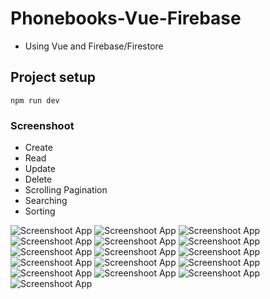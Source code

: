# Phonebooks-Vue-Firebase
- Using Vue and Firebase/Firestore

## Project setup
```
npm run dev
```


### Screenshoot
- Create
- Read
- Update
- Delete
- Scrolling Pagination
- Searching
- Sorting

<img src="https://github.com/gilangprasetya/Phonebooks-Vue-Firebase/assets/17922551/880c1116-9dfe-4a04-890d-c661ac50a547" alt="Screenshoot App">

<img src="https://github.com/gilangprasetya/Phonebooks-Vue-Firebase/assets/17922551/d7b689f3-e335-4d91-9070-65e7b8c4ad43" alt="Screenshoot App">

<img src="https://github.com/gilangprasetya/Phonebooks-Vue-Firebase/assets/17922551/c3978c09-8dac-416d-94e2-69ace867586a" alt="Screenshoot App">

<img src="https://github.com/gilangprasetya/Phonebooks-Vue-Firebase/assets/17922551/17b113c6-2db9-465a-ba1f-0e0ee764cb59" alt="Screenshoot App">

<img src="https://github.com/gilangprasetya/Phonebooks-Vue-Firebase/assets/17922551/23f0119b-b38a-4f57-a16b-85128ee696f1" alt="Screenshoot App">

<img src="https://github.com/gilangprasetya/Phonebooks-Vue-Firebase/assets/17922551/433ae988-849e-4ad3-9338-f75c4199f07f" alt="Screenshoot App">

<img src="https://github.com/gilangprasetya/Phonebooks-Vue-Firebase/assets/17922551/7322d44d-38be-420e-8a54-5392a472d5f5" alt="Screenshoot App">

<img src="https://github.com/gilangprasetya/Phonebooks-Vue-Firebase/assets/17922551/6d536d06-93d8-4fba-8ac6-6bbaac297bcf" alt="Screenshoot App">

<img src="https://github.com/gilangprasetya/Phonebooks-Vue-Firebase/assets/17922551/c2522965-f1db-4dd2-9c33-d2379e70dc4d" alt="Screenshoot App">

<img src="https://github.com/gilangprasetya/Phonebooks-Vue-Firebase/assets/17922551/69c0ae76-88af-4ad2-951c-da983ee67801" alt="Screenshoot App">

<img src="https://github.com/gilangprasetya/Phonebooks-Vue-Firebase/assets/17922551/a5c68521-407e-406e-b585-aa1f461380a0" alt="Screenshoot App">

<img src="https://github.com/gilangprasetya/Phonebooks-Vue-Firebase/assets/17922551/40b4afba-7e44-470d-900a-d84aa6b0c1c8" alt="Screenshoot App">

<img src="https://github.com/gilangprasetya/Phonebooks-Vue-Firebase/assets/17922551/76c5e3f8-c62a-42e8-bce7-e40d0deeffea" alt="Screenshoot App">

<img src="https://github.com/gilangprasetya/Phonebooks-Vue-Firebase/assets/17922551/fe48e53d-d267-4549-ba4f-2824ef60c81d" alt="Screenshoot App">

<img src="https://github.com/gilangprasetya/Phonebooks-Vue-Firebase/assets/17922551/8fd6897b-468d-408b-a4a2-c14bcb8c282d" alt="Screenshoot App">

<img src="https://github.com/gilangprasetya/Phonebooks-Vue-Firebase/assets/17922551/6033b1d0-17f6-4c33-800e-b3965000a144" alt="Screenshoot App">